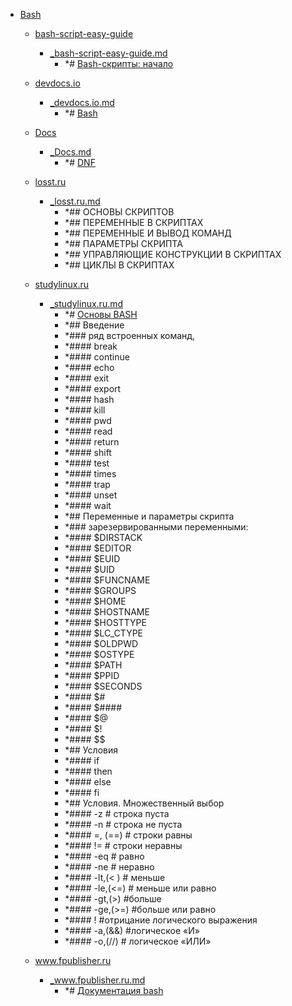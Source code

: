 - <a href = "E:\Node_projects\Node_Way\NBase\_Md\_Index\_Bash_Scripts\contaners\Learn_this\_stash\Bash\cat.Bash\dir.Bash.md">Bash</a>
    - <a href = "E:\Node_projects\Node_Way\NBase\_Md\_Index\_Bash_Scripts\contaners\Learn_this\_stash\Bash\bash-script-easy-guide\cat.bash-script-easy-guide\dir.bash-script-easy-guide.md">bash-script-easy-guide</a>
        - <a href = "E:\Node_projects\Node_Way\NBase\_Md\_Index\_Bash_Scripts\contaners\Learn_this\_stash\Bash\bash-script-easy-guide\_bash-script-easy-guide.md">_bash-script-easy-guide.md</a>
            - *# [Bash-скрипты: начало](https://habr.com/ru/company/ruvds/blog/325522/)
    
    - <a href = "E:\Node_projects\Node_Way\NBase\_Md\_Index\_Bash_Scripts\contaners\Learn_this\_stash\Bash\devdocs.io\cat.devdocs.io\dir.devdocs.io.md">devdocs.io</a>
        - <a href = "E:\Node_projects\Node_Way\NBase\_Md\_Index\_Bash_Scripts\contaners\Learn_this\_stash\Bash\devdocs.io\_devdocs.io.md">_devdocs.io.md</a>
            - *# [Bash](https://devdocs.io/bash/)
    
    - <a href = "E:\Node_projects\Node_Way\NBase\_Md\_Index\_Bash_Scripts\contaners\Learn_this\_stash\Bash\Docs\cat.Docs\dir.Docs.md">Docs</a>
        - <a href = "E:\Node_projects\Node_Way\NBase\_Md\_Index\_Bash_Scripts\contaners\Learn_this\_stash\Bash\Docs\_Docs.md">_Docs.md</a>
            - *# [DNF](https://docs.fedoraproject.org/ru/fedora/rawhide/system-administrators-guide/package-management/DNF/)
    
    - <a href = "E:\Node_projects\Node_Way\NBase\_Md\_Index\_Bash_Scripts\contaners\Learn_this\_stash\Bash\losst.ru\cat.losst.ru\dir.losst.ru.md">losst.ru</a>
        - <a href = "E:\Node_projects\Node_Way\NBase\_Md\_Index\_Bash_Scripts\contaners\Learn_this\_stash\Bash\losst.ru\_losst.ru.md">_losst.ru.md</a>
            - *## ОСНОВЫ СКРИПТОВ
            - *## ПЕРЕМЕННЫЕ В СКРИПТАХ
            - *## ПЕРЕМЕННЫЕ И ВЫВОД КОМАНД
            - *## ПАРАМЕТРЫ СКРИПТА
            - *## УПРАВЛЯЮЩИЕ КОНСТРУКЦИИ В СКРИПТАХ
            - *## ЦИКЛЫ В СКРИПТАХ
    
    - <a href = "E:\Node_projects\Node_Way\NBase\_Md\_Index\_Bash_Scripts\contaners\Learn_this\_stash\Bash\studylinux.ru\cat.studylinux.ru\dir.studylinux.ru.md">studylinux.ru</a>
        - <a href = "E:\Node_projects\Node_Way\NBase\_Md\_Index\_Bash_Scripts\contaners\Learn_this\_stash\Bash\studylinux.ru\_studylinux.ru.md">_studylinux.ru.md</a>
            - *# [Основы BASH](https://studylinux.ru/osnovy-bash.html)
            - *## Введение
            - *### ряд встроенных команд,
            - *####  break 
            - *####  continue 
            - *####  echo 
            - *####  exit 
            - *####  export 
            - *####  hash 
            - *####  kill
            - *####  pwd 
            - *####  read 
            - *####  return 
            - *####  shift 
            - *####  test 
            - *####  times 
            - *####  trap 
            - *####  unset
            - *####  wait
            - *## Переменные и параметры скрипта
            - *### зарезервированными переменными:
            - *####  $DIRSTACK
            - *####  $EDITOR 
            - *####  $EUID 
            - *####  $UID 
            - *####  $FUNCNAME 
            - *####  $GROUPS 
            - *####  $HOME 
            - *####  $HOSTNAME
            - *####  $HOSTTYPE 
            - *####  $LC_CTYPE 
            - *####  $OLDPWD 
            - *####  $OSTYPE 
            - *####  $PATH 
            - *####  $PPID 
            - *####  $SECONDS 
            - *####  $# 
            - *####  $####  
            - *####  $@ 
            - *####  $!
            - *####  $$
            - *## Условия
            - *####  if 
            - *####  then
            - *####  else
            - *####  fi
            - *## Условия. Множественный выбор
            - *####  -z # строка пуста
            - *####  -n # строка не пуста
            - *####  =, (==) # строки равны
            - *####  != # строки неравны
            - *####  -eq # равно
            - *####  -ne # неравно
            - *####  -lt,(< ) # меньше
            - *####  -le,(<=) # меньше или равно
            - *####  -gt,(>) #больше
            - *####  -ge,(>=) #больше или равно
            - *####  ! #отрицание логического выражения
            - *####  -a,(&&) #логическое «И»
            - *####  -o,(//) # логическое «ИЛИ»
    
    - <a href = "E:\Node_projects\Node_Way\NBase\_Md\_Index\_Bash_Scripts\contaners\Learn_this\_stash\Bash\www.fpublisher.ru\cat.www.fpublisher.ru\dir.www.fpublisher.ru.md">www.fpublisher.ru</a>
        - <a href = "E:\Node_projects\Node_Way\NBase\_Md\_Index\_Bash_Scripts\contaners\Learn_this\_stash\Bash\www.fpublisher.ru\_www.fpublisher.ru.md">_www.fpublisher.ru.md</a>
            - *# [Документация bash](https://www.fpublisher.ru/documentation/bash_documentation)
    
